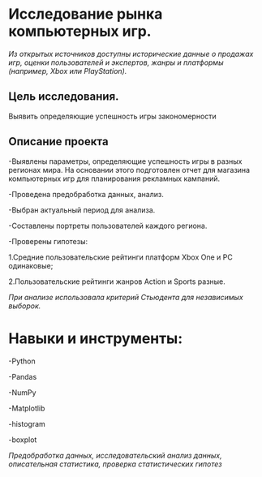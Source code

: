# Исследование рынка компьютерных игр.

*Из открытых источников доступны исторические данные о продажах игр, оценки пользователей и экспертов, жанры и платформы (например, Xbox или PlayStation).*

## Цель исследования.

Выявить определяющие успешность игры закономерности

## Описание проекта

-Выявлены параметры, определяющие успешность игры в разных регионах мира. На основании этого подготовлен отчет для магазина компьютерных игр для планирования
рекламных кампаний. 

-Проведена предобработка данных, анализ.

-Выбран актуальный период для анализа. 

-Составлены портреты пользователей каждого региона. 

-Проверены гипотезы: 

 1.Средние пользовательские рейтинги платформ Xbox One и PC одинаковые;

 2.Пользовательские рейтинги жанров Action и Sports разные. 

*При анализе использовала критерий Стьюдента для независимых выборок.*

# Навыки и инструменты:

-Python

-Pandas

-NumPy 

-Matplotlib

-histogram

-boxplot

*Предобработка данных, исследовательский анализ данных, описательная статистика, проверка статистических гипотез*